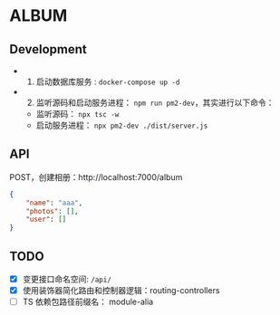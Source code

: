 # ALBUM

## Development

-   1. 启动数据库服务 : `docker-compose up -d`
-   2. 监听源码和启动服务进程： `npm run pm2-dev`，其实进行以下命令：
    -   监听源码： `npx tsc -w`
    -   启动服务进程： `npx pm2-dev ./dist/server.js`

## API

POST，创建相册：http://localhost:7000/album

```json
{
    "name": "aaa",
    "photos": [],
    "user": []
}
```

## TODO

- [x] 变更接口命名空间: `/api/`
- [x] 使用装饰器简化路由和控制器逻辑：routing-controllers
- [ ] TS 依赖包路径前缀名： module-alia
